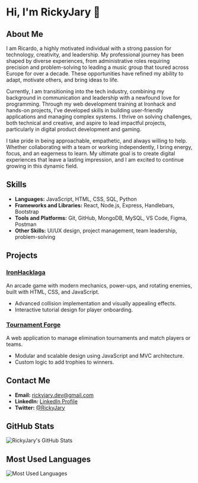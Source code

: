 # Hi, I'm RickyJary 👋

## About Me

I am Ricardo, a highly motivated individual with a strong passion for technology, creativity, and leadership. My professional journey has been shaped by diverse experiences, from administrative roles requiring precision and problem-solving to leading a music group that toured across Europe for over a decade. These opportunities have refined my ability to adapt, motivate others, and bring ideas to life.

Currently, I am transitioning into the tech industry, combining my background in communication and leadership with a newfound love for programming. Through my web development training at Ironhack and hands-on projects, I’ve developed skills in building user-friendly applications and managing complex systems. I thrive on solving challenges, both technical and creative, and aspire to lead impactful projects, particularly in digital product development and gaming.

I take pride in being approachable, empathetic, and always willing to help. Whether collaborating with a team or working independently, I bring energy, focus, and an eagerness to learn. My ultimate goal is to create digital experiences that leave a lasting impression, and I am excited to continue growing in this dynamic field.

## Skills

- **Languages:** JavaScript, HTML, CSS, SQL, Python  
- **Frameworks and Libraries:** React, Node.js, Express, Handlebars, Bootstrap  
- **Tools and Platforms:** Git, GitHub, MongoDB, MySQL, VS Code, Figma, Postman  
- **Other Skills:** UI/UX design, project management, team leadership, problem-solving  

## Projects

### [IronHacklaga](https://ironhacklaga.netlify.app/)
An arcade game with modern mechanics, power-ups, and rotating enemies, built with HTML, CSS, and JavaScript.  
- Advanced collision implementation and visually appealing effects.  
- Interactive tutorial design for player onboarding.

### [Tournament Forge](https://tournamentforge.fly.dev/)
A web application to manage elimination tournaments and match players or teams.  
- Modular and scalable design using JavaScript and MVC architecture.  
- Custom logic to add trophies to winners.

## Contact Me

- **Email:** [rickyjary.dev@gmail.com](mailto:rickyjary.dev@gmail.com)  
- **LinkedIn:** [LinkedIn Profile](https://www.linkedin.com/in/ricardo-dev)  
- **Twitter:** [@RickyJary](https://twitter.com/RickyJary)

## GitHub Stats

![RickyJary's GitHub Stats](https://github-readme-stats.vercel.app/api?username=RickyJary&show_icons=true&theme=radical)

## Most Used Languages

![Most Used Languages](https://github-readme-stats.vercel.app/api/top-langs/?username=RickyJary&layout=compact&theme=radical)
